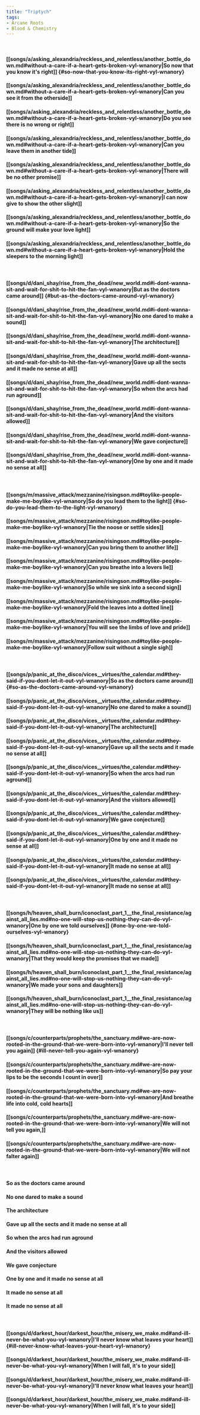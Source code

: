 ```yaml
---
title: "Triptych"
tags:
- Arcane Roots
- Blood & Chemistry
---
```

&nbsp;
#### [[songs/a/asking_alexandria/reckless_and_relentless/another_bottle_down.md#without-a-care-if-a-heart-gets-broken-vyl-wnanory|So now that you know it's right]] {#so-now-that-you-know-its-right-vyl-wnanory}
#### [[songs/a/asking_alexandria/reckless_and_relentless/another_bottle_down.md#without-a-care-if-a-heart-gets-broken-vyl-wnanory|Can you see it from the otherside]]
#### [[songs/a/asking_alexandria/reckless_and_relentless/another_bottle_down.md#without-a-care-if-a-heart-gets-broken-vyl-wnanory|Do you see there is no wrong or right]]
#### [[songs/a/asking_alexandria/reckless_and_relentless/another_bottle_down.md#without-a-care-if-a-heart-gets-broken-vyl-wnanory|Can you leave them in another tide]]
#### [[songs/a/asking_alexandria/reckless_and_relentless/another_bottle_down.md#without-a-care-if-a-heart-gets-broken-vyl-wnanory|There will be no other promise]]
#### [[songs/a/asking_alexandria/reckless_and_relentless/another_bottle_down.md#without-a-care-if-a-heart-gets-broken-vyl-wnanory|I can now give to show the other slight]]
#### [[songs/a/asking_alexandria/reckless_and_relentless/another_bottle_down.md#without-a-care-if-a-heart-gets-broken-vyl-wnanory|So the ground will make your love light]]
#### [[songs/a/asking_alexandria/reckless_and_relentless/another_bottle_down.md#without-a-care-if-a-heart-gets-broken-vyl-wnanory|Hold the sleepers to the morning light]]
&nbsp;
#### [[songs/d/dani_shay/rise_from_the_dead/new_world.md#i-dont-wanna-sit-and-wait-for-shit-to-hit-the-fan-vyl-wnanory|But as the doctors came around]] {#but-as-the-doctors-came-around-vyl-wnanory}
#### [[songs/d/dani_shay/rise_from_the_dead/new_world.md#i-dont-wanna-sit-and-wait-for-shit-to-hit-the-fan-vyl-wnanory|No one dared to make a sound]]
#### [[songs/d/dani_shay/rise_from_the_dead/new_world.md#i-dont-wanna-sit-and-wait-for-shit-to-hit-the-fan-vyl-wnanory|The architecture]]
#### [[songs/d/dani_shay/rise_from_the_dead/new_world.md#i-dont-wanna-sit-and-wait-for-shit-to-hit-the-fan-vyl-wnanory|Gave up all the sects and it made no sense at all]]
#### [[songs/d/dani_shay/rise_from_the_dead/new_world.md#i-dont-wanna-sit-and-wait-for-shit-to-hit-the-fan-vyl-wnanory|So when the arcs had run aground]]
#### [[songs/d/dani_shay/rise_from_the_dead/new_world.md#i-dont-wanna-sit-and-wait-for-shit-to-hit-the-fan-vyl-wnanory|And the visitors allowed]]
#### [[songs/d/dani_shay/rise_from_the_dead/new_world.md#i-dont-wanna-sit-and-wait-for-shit-to-hit-the-fan-vyl-wnanory|We gave conjecture]]
#### [[songs/d/dani_shay/rise_from_the_dead/new_world.md#i-dont-wanna-sit-and-wait-for-shit-to-hit-the-fan-vyl-wnanory|One by one and it made no sense at all]]
&nbsp;
#### [[songs/m/massive_attack/mezzanine/risingson.md#toylike-people-make-me-boylike-vyl-wnanory|So do you lead them to the light]] {#so-do-you-lead-them-to-the-light-vyl-wnanory}
#### [[songs/m/massive_attack/mezzanine/risingson.md#toylike-people-make-me-boylike-vyl-wnanory|Tie the noose or settle sides]]
#### [[songs/m/massive_attack/mezzanine/risingson.md#toylike-people-make-me-boylike-vyl-wnanory|Can you bring them to another life]]
#### [[songs/m/massive_attack/mezzanine/risingson.md#toylike-people-make-me-boylike-vyl-wnanory|Can you breathe into a lovers lie]]
#### [[songs/m/massive_attack/mezzanine/risingson.md#toylike-people-make-me-boylike-vyl-wnanory|So while we sink into a second sign]]
#### [[songs/m/massive_attack/mezzanine/risingson.md#toylike-people-make-me-boylike-vyl-wnanory|Fold the leaves into a dotted line]]
#### [[songs/m/massive_attack/mezzanine/risingson.md#toylike-people-make-me-boylike-vyl-wnanory|You will see the limbs of love and pride]]
#### [[songs/m/massive_attack/mezzanine/risingson.md#toylike-people-make-me-boylike-vyl-wnanory|Follow suit without a single sigh]]
&nbsp;
#### [[songs/p/panic_at_the_disco/vices__virtues/the_calendar.md#they-said-if-you-dont-let-it-out-vyl-wnanory|So as the doctors came around]] {#so-as-the-doctors-came-around-vyl-wnanory}
#### [[songs/p/panic_at_the_disco/vices__virtues/the_calendar.md#they-said-if-you-dont-let-it-out-vyl-wnanory|No one dared to make a sound]]
#### [[songs/p/panic_at_the_disco/vices__virtues/the_calendar.md#they-said-if-you-dont-let-it-out-vyl-wnanory|The architecture]]
#### [[songs/p/panic_at_the_disco/vices__virtues/the_calendar.md#they-said-if-you-dont-let-it-out-vyl-wnanory|Gave up all the sects and it made no sense at all]]
#### [[songs/p/panic_at_the_disco/vices__virtues/the_calendar.md#they-said-if-you-dont-let-it-out-vyl-wnanory|So when the arcs had run aground]]
#### [[songs/p/panic_at_the_disco/vices__virtues/the_calendar.md#they-said-if-you-dont-let-it-out-vyl-wnanory|And the visitors allowed]]
#### [[songs/p/panic_at_the_disco/vices__virtues/the_calendar.md#they-said-if-you-dont-let-it-out-vyl-wnanory|We gave conjecture]]
#### [[songs/p/panic_at_the_disco/vices__virtues/the_calendar.md#they-said-if-you-dont-let-it-out-vyl-wnanory|One by one and it made no sense at all]]
#### [[songs/p/panic_at_the_disco/vices__virtues/the_calendar.md#they-said-if-you-dont-let-it-out-vyl-wnanory|It made no sense at all]]
#### [[songs/p/panic_at_the_disco/vices__virtues/the_calendar.md#they-said-if-you-dont-let-it-out-vyl-wnanory|It made no sense at all]]
&nbsp;
#### [[songs/h/heaven_shall_burn/iconoclast_part_1__the_final_resistance/against_all_lies.md#no-one-will-stop-us-nothing-they-can-do-vyl-wnanory|One by one we told ourselves]] {#one-by-one-we-told-ourselves-vyl-wnanory}
#### [[songs/h/heaven_shall_burn/iconoclast_part_1__the_final_resistance/against_all_lies.md#no-one-will-stop-us-nothing-they-can-do-vyl-wnanory|That they would keep the promises that we made]]
#### [[songs/h/heaven_shall_burn/iconoclast_part_1__the_final_resistance/against_all_lies.md#no-one-will-stop-us-nothing-they-can-do-vyl-wnanory|We made your sons and daughters]]
#### [[songs/h/heaven_shall_burn/iconoclast_part_1__the_final_resistance/against_all_lies.md#no-one-will-stop-us-nothing-they-can-do-vyl-wnanory|They will be nothing like us]]
&nbsp;
#### [[songs/c/counterparts/prophets/the_sanctuary.md#we-are-now-rooted-in-the-ground-that-we-were-born-into-vyl-wnanory|I'll never tell you again]] {#ill-never-tell-you-again-vyl-wnanory}
#### [[songs/c/counterparts/prophets/the_sanctuary.md#we-are-now-rooted-in-the-ground-that-we-were-born-into-vyl-wnanory|So pay your lips to be the seconds I count in over]]
#### [[songs/c/counterparts/prophets/the_sanctuary.md#we-are-now-rooted-in-the-ground-that-we-were-born-into-vyl-wnanory|And breathe life into cold, cold hearts]]
#### [[songs/c/counterparts/prophets/the_sanctuary.md#we-are-now-rooted-in-the-ground-that-we-were-born-into-vyl-wnanory|We will not tell you again,]]
#### [[songs/c/counterparts/prophets/the_sanctuary.md#we-are-now-rooted-in-the-ground-that-we-were-born-into-vyl-wnanory|We will not falter again]]
&nbsp;
#### So as the doctors came around
#### No one dared to make a sound
#### The architecture
#### Gave up all the sects and it made no sense at all
#### So when the arcs had run aground
#### And the visitors allowed
#### We gave conjecture
#### One by one and it made no sense at all
#### It made no sense at all
#### It made no sense at all
&nbsp;
#### [[songs/d/darkest_hour/darkest_hour/the_misery_we_make.md#and-ill-never-be-what-you-vyl-wnanory|I'll never know what leaves your heart]] {#ill-never-know-what-leaves-your-heart-vyl-wnanory}
#### [[songs/d/darkest_hour/darkest_hour/the_misery_we_make.md#and-ill-never-be-what-you-vyl-wnanory|When I will fall, it's to your side]]
#### [[songs/d/darkest_hour/darkest_hour/the_misery_we_make.md#and-ill-never-be-what-you-vyl-wnanory|I'll never know what leaves your heart]]
#### [[songs/d/darkest_hour/darkest_hour/the_misery_we_make.md#and-ill-never-be-what-you-vyl-wnanory|When I will fall, it's to your side]]
